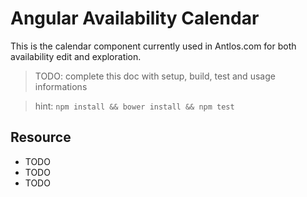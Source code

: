 # Angular Availability Calendar

This is the calendar component currently used in Antlos.com for both
availability edit and exploration.

> TODO: complete this doc with setup, build, test and usage informations

> hint: `npm install && bower install && npm test`

## Resource

- TODO
- TODO
- TODO